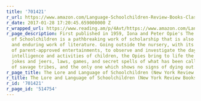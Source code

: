 ```yaml
---
title: '701421'
r_url: https://www.amazon.com/Language-Schoolchildren-Review-Books-Classics/dp/0940322692
r_date: 2017-01-28 17:20:45.659000000 Z
r_wrapped_url: https://www.reading.am/p/4Avt/https://www.amazon.com/Language-Schoolchildren-Review-Books-Classics/dp/0940322692
r_page_description: First published in 1959, Iona and Peter Opie's The Lore and Language
  of Schoolchildren is a pathbreaking work of scholarship that is also a splendid
  and enduring work of literature. Going outside the nursery, with its assortment
  of parent-approved entertainments, to observe and investigate the day-to-day creative
  intelligence and activities of children, the Opies bring to life the rites and rhymes,
  jokes and jeers, laws, games, and secret spells of what has been called "the greatest
  of savage tribes, and the only one which shows no signs of dying out."
r_page_title: The Lore and Language of Schoolchildren (New York Review Books Classics)
r_title: The Lore and Language of Schoolchildren (New York Review Books Classics)
r_id: '701421'
r_page_id: '514754'
---
```


